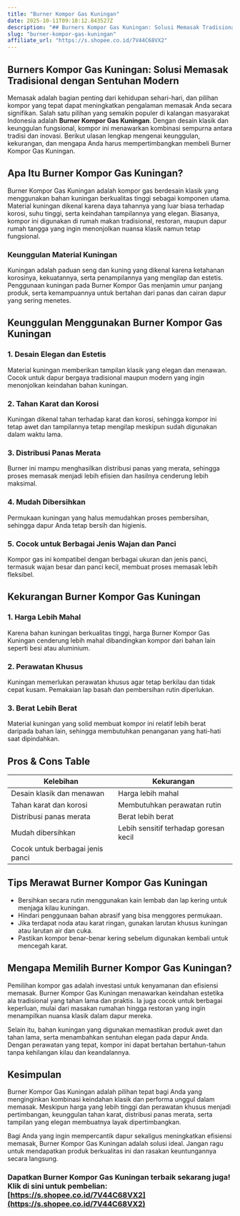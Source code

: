 ```yaml
---
title: "Burner Kompor Gas Kuningan"
date: 2025-10-11T09:10:12.843527Z
description: "## Burners Kompor Gas Kuningan: Solusi Memasak Tradisional dengan Sentuhan Modern..."
slug: "burner-kompor-gas-kuningan"
affiliate_url: "https://s.shopee.co.id/7V44C68VX2"
---
```

## Burners Kompor Gas Kuningan: Solusi Memasak Tradisional dengan Sentuhan Modern

Memasak adalah bagian penting dari kehidupan sehari-hari, dan pilihan kompor yang tepat dapat meningkatkan pengalaman memasak Anda secara signifikan. Salah satu pilihan yang semakin populer di kalangan masyarakat Indonesia adalah **Burner Kompor Gas Kuningan**. Dengan desain klasik dan keunggulan fungsional, kompor ini menawarkan kombinasi sempurna antara tradisi dan inovasi. Berikut ulasan lengkap mengenai keunggulan, kekurangan, dan mengapa Anda harus mempertimbangkan membeli Burner Kompor Gas Kuningan.

## Apa Itu Burner Kompor Gas Kuningan?

Burner Kompor Gas Kuningan adalah kompor gas berdesain klasik yang menggunakan bahan kuningan berkualitas tinggi sebagai komponen utama. Material kuningan dikenal karena daya tahannya yang luar biasa terhadap korosi, suhu tinggi, serta keindahan tampilannya yang elegan. Biasanya, kompor ini digunakan di rumah makan tradisional, restoran, maupun dapur rumah tangga yang ingin menonjolkan nuansa klasik namun tetap fungsional.

### Keunggulan Material Kuningan

Kuningan adalah paduan seng dan kuning yang dikenal karena ketahanan korosinya, kekuatannya, serta penampilannya yang mengilap dan estetis. Penggunaan kuningan pada Burner Kompor Gas menjamin umur panjang produk, serta kemampuannya untuk bertahan dari panas dan cairan dapur yang sering menetes.

## Keunggulan Menggunakan Burner Kompor Gas Kuningan

### 1. Desain Elegan dan Estetis

Material kuningan memberikan tampilan klasik yang elegan dan menawan. Cocok untuk dapur bergaya tradisional maupun modern yang ingin menonjolkan keindahan bahan kuningan.

### 2. Tahan Karat dan Korosi

Kuningan dikenal tahan terhadap karat dan korosi, sehingga kompor ini tetap awet dan tampilannya tetap mengilap meskipun sudah digunakan dalam waktu lama.

### 3. Distribusi Panas Merata

Burner ini mampu menghasilkan distribusi panas yang merata, sehingga proses memasak menjadi lebih efisien dan hasilnya cenderung lebih maksimal.

### 4. Mudah Dibersihkan

Permukaan kuningan yang halus memudahkan proses pembersihan, sehingga dapur Anda tetap bersih dan higienis.

### 5. Cocok untuk Berbagai Jenis Wajan dan Panci

Kompor gas ini kompatibel dengan berbagai ukuran dan jenis panci, termasuk wajan besar dan panci kecil, membuat proses memasak lebih fleksibel.

## Kekurangan Burner Kompor Gas Kuningan

### 1. Harga Lebih Mahal

Karena bahan kuningan berkualitas tinggi, harga Burner Kompor Gas Kuningan cenderung lebih mahal dibandingkan kompor dari bahan lain seperti besi atau aluminium.

### 2. Perawatan Khusus

Kuningan memerlukan perawatan khusus agar tetap berkilau dan tidak cepat kusam. Pemakaian lap basah dan pembersihan rutin diperlukan.

### 3. Berat Lebih Berat

Material kuningan yang solid membuat kompor ini relatif lebih berat daripada bahan lain, sehingga membutuhkan penanganan yang hati-hati saat dipindahkan.

## Pros & Cons Table

| Kelebihan                                | Kekurangan                                    |
|------------------------------------------|----------------------------------------------|
| Desain klasik dan menawan               | Harga lebih mahal                          |
| Tahan karat dan korosi                  | Membutuhkan perawatan rutin               |
| Distribusi panas merata                 | Berat lebih berat                         |
| Mudah dibersihkan                     | Lebih sensitif terhadap goresan kecil    |
| Cocok untuk berbagai jenis panci       |                                     |

## Tips Merawat Burner Kompor Gas Kuningan

- Bersihkan secara rutin menggunakan kain lembab dan lap kering untuk menjaga kilau kuningan.
- Hindari penggunaan bahan abrasif yang bisa menggores permukaan.
- Jika terdapat noda atau karat ringan, gunakan larutan khusus kuningan atau larutan air dan cuka.
- Pastikan kompor benar-benar kering sebelum digunakan kembali untuk mencegah karat.

## Mengapa Memilih Burner Kompor Gas Kuningan?

Pemilihan kompor gas adalah investasi untuk kenyamanan dan efisiensi memasak. Burner Kompor Gas Kuningan menawarkan keindahan estetika ala tradisional yang tahan lama dan praktis. Ia juga cocok untuk berbagai keperluan, mulai dari masakan rumahan hingga restoran yang ingin menampilkan nuansa klasik dalam dapur mereka.

Selain itu, bahan kuningan yang digunakan memastikan produk awet dan tahan lama, serta menambahkan sentuhan elegan pada dapur Anda. Dengan perawatan yang tepat, kompor ini dapat bertahan bertahun-tahun tanpa kehilangan kilau dan keandalannya.

## Kesimpulan

Burner Kompor Gas Kuningan adalah pilihan tepat bagi Anda yang menginginkan kombinasi keindahan klasik dan performa unggul dalam memasak. Meskipun harga yang lebih tinggi dan perawatan khusus menjadi pertimbangan, keunggulan tahan karat, distribusi panas merata, serta tampilan yang elegan membuatnya layak dipertimbangkan.

Bagi Anda yang ingin mempercantik dapur sekaligus meningkatkan efisiensi memasak, Burner Kompor Gas Kuningan adalah solusi ideal. Jangan ragu untuk mendapatkan produk berkualitas ini dan rasakan keuntungannya secara langsung.

### Dapatkan Burner Kompor Gas Kuningan terbaik sekarang juga! Klik di sini untuk pembelian: [https://s.shopee.co.id/7V44C68VX2](https://s.shopee.co.id/7V44C68VX2)